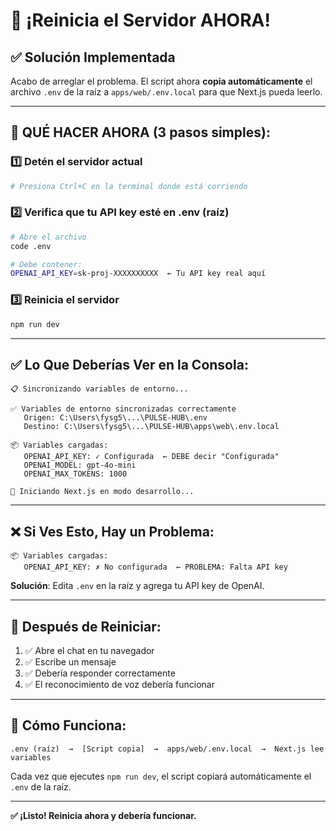 # 🔄 ¡Reinicia el Servidor AHORA!

## ✅ Solución Implementada

Acabo de arreglar el problema. El script ahora **copia automáticamente** el archivo `.env` de la raíz a `apps/web/.env.local` para que Next.js pueda leerlo.

---

## 🚀 QUÉ HACER AHORA (3 pasos simples):

### 1️⃣ Detén el servidor actual

```bash
# Presiona Ctrl+C en la terminal donde está corriendo
```

### 2️⃣ Verifica que tu API key esté en .env (raíz)

```bash
# Abre el archivo
code .env

# Debe contener:
OPENAI_API_KEY=sk-proj-XXXXXXXXXX  ← Tu API key real aquí
```

### 3️⃣ Reinicia el servidor

```bash
npm run dev
```

---

## ✅ **Lo Que Deberías Ver en la Consola:**

```
📋 Sincronizando variables de entorno...

✅ Variables de entorno sincronizadas correctamente
   Origen: C:\Users\fysg5\...\PULSE-HUB\.env
   Destino: C:\Users\fysg5\...\PULSE-HUB\apps\web\.env.local

📦 Variables cargadas:
   OPENAI_API_KEY: ✓ Configurada  ← DEBE decir "Configurada"
   OPENAI_MODEL: gpt-4o-mini
   OPENAI_MAX_TOKENS: 1000

🚀 Iniciando Next.js en modo desarrollo...
```

---

## ❌ **Si Ves Esto, Hay un Problema:**

```
📦 Variables cargadas:
   OPENAI_API_KEY: ✗ No configurada  ← PROBLEMA: Falta API key
```

**Solución**: Edita `.env` en la raíz y agrega tu API key de OpenAI.

---

## 🎯 **Después de Reiniciar:**

1. ✅ Abre el chat en tu navegador
2. ✅ Escribe un mensaje
3. ✅ Debería responder correctamente
4. ✅ El reconocimiento de voz debería funcionar

---

## 🔧 **Cómo Funciona:**

```
.env (raíz)  →  [Script copia]  →  apps/web/.env.local  →  Next.js lee variables
```

Cada vez que ejecutes `npm run dev`, el script copiará automáticamente el `.env` de la raíz.

---

**✅ ¡Listo! Reinicia ahora y debería funcionar.**

